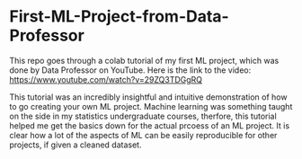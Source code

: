 # First-ML-Project-from-Data-Professor
This repo goes through a colab tutorial of my first ML project, which was done by Data Professor on YouTube. Here is the link to the video: https://www.youtube.com/watch?v=29ZQ3TDGgRQ

This tutorial was an incredibly insightful and intuitive demonstration of how to go creating your own ML project. Machine learning was something taught on the side in my statistics undergraduate courses, therfore, this tutorial helped me get the basics down for the actual prcoess of an ML project. It is clear how a lot of the aspects of ML can be easily reproducible for other projects, if given a cleaned dataset. 
